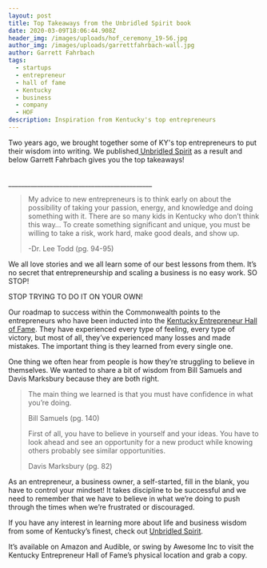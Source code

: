 ```yaml
---
layout: post
title: Top Takeaways from the Unbridled Spirit book
date: 2020-03-09T18:06:44.908Z
header_img: /images/uploads/hof_ceremony_19-56.jpg
author_img: /images/uploads/garrettfahrbach-wall.jpg
author: Garrett Fahrbach
tags:
  - startups
  - entrepreneur
  - hall of fame
  - Kentucky
  - business
  - company
  - HOF
description: Inspiration from Kentucky's top entrepreneurs
---
```

Two years ago, we brought together some of KY's top entrepreneurs to put their wisdom into writing. We published[ Unbridled Spirit](https://www.amazon.com/Unbridled-Spirit-Kentuckys-Successful-Entrepreneurs/dp/1619616815/ref=sr_1_1?crid=1SRBKAFJF2QYB&keywords=unbridled+spirit&qid=1583252541&sprefix=jack+henry%2Caps%2C162&sr=8-1) as a result and below Garrett Fahrbach gives you the top takeaways!

\
\_\_\_\_\_\_\_\_\_\_\_\_\_\_\_\_\_\_\_\_\_\_\_\_\_\_\_\_\_\_\_\_\_\_\_\_\_\_\_\_\_\_\_\__

> My advice to new entrepreneurs is to think early on about the possibility of taking your passion, energy, and knowledge and doing something with it. There are so many kids in Kentucky who don’t think this way… To create something significant and unique, you must be willing to take a risk, work hard, make good deals, and show up.
>
> \-Dr. Lee Todd (pg. 94-95)

We all love stories and we all learn some of our best lessons from them. It’s no secret that entrepreneurship and scaling a business is no easy work. SO STOP!

STOP TRYING TO DO IT ON YOUR OWN!

Our roadmap to success within the Commonwealth points to the entrepreneurs who have been inducted into the [Kentucky Entrepreneur Hall of Fame](http://www.entrepreneurhof.com/). They have experienced every type of feeling, every type of victory, but most of all, they’ve experienced many losses and made mistakes. The important thing is they learned from every single one.

One thing we often hear from people is how they’re struggling to believe in themselves. We wanted to share a bit of wisdom from Bill Samuels and Davis Marksbury because they are both right.

> The main thing we learned is that you must have confidence in what you’re doing.
>
> Bill Samuels (pg. 140)
>
> First of all, you have to believe in yourself and your ideas. You have to look ahead and see an opportunity for a new product while knowing others probably see similar opportunities.
>
> Davis Marksbury (pg. 82)

As an entrepreneur, a business owner, a self-started, fill in the blank, you have to control your mindset! It takes discipline to be successful and we need to remember that we have to believe in what we’re doing to push through the times when we’re frustrated or discouraged.

If you have any interest in learning more about life and business wisdom from some of Kentucky’s finest, check out [Unbridled Spirit](https://www.amazon.com/Unbridled-Spirit-Kentuckys-Successful-Entrepreneurs/dp/1619616815/ref=sr_1_1?crid=1SRBKAFJF2QYB&keywords=unbridled+spirit&qid=1583252541&sprefix=jack+henry%2Caps%2C162&sr=8-1). 

It’s available on Amazon and Audible, or swing by Awesome Inc to visit the Kentucky Entrepreneur Hall of Fame’s physical location and grab a copy.
